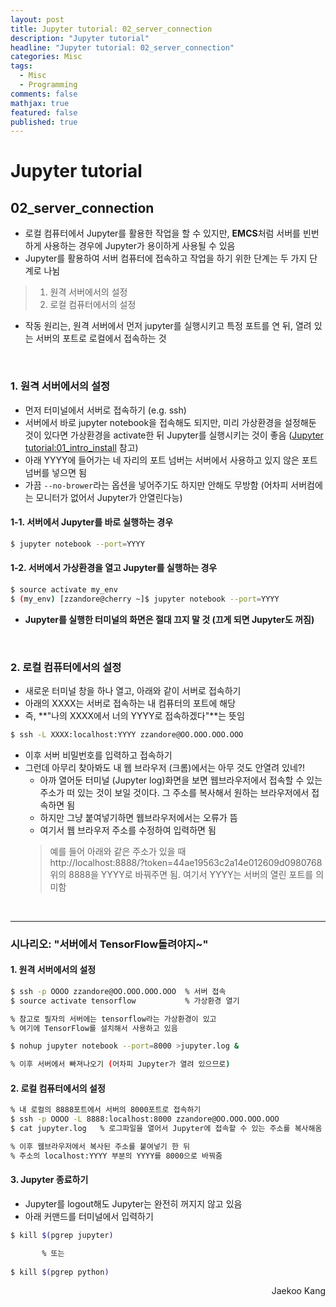 ```yaml
---
layout: post
title: Jupyter tutorial: 02_server_connection
description: "Jupyter tutorial"
headline: "Jupyter tutorial: 02_server_connection"
categories: Misc
tags: 
  - Misc
  - Programming
comments: false
mathjax: true
featured: false
published: true
---
```


# Jupyter tutorial
## 02\_server\_connection

- 로컬 컴퓨터에서 Jupyter를 활용한 작업을 할 수 있지만, **EMCS**처럼 서버를 빈번하게 사용하는 경우에 Jupyter가 용이하게 사용될 수 있음
- Jupyter를 활용하여 서버 컴퓨터에 접속하고 작업을 하기 위한 단계는 두 가지 단계로 나뉨
> 1. 원격 서버에서의 설정  
> 2. 로컬 컴퓨터에서의 설정  
- 작동 원리는, 원격 서버에서 먼저 jupyter를 실행시키고 특정 포트를 연 뒤, 열려 있는 서버의 포트로 로컬에서 접속하는 것

<br>

### 1. 원격 서버에서의 설정
- 먼저 터미널에서 서버로 접속하기 (e.g. ssh)
- 서버에서 바로 jupyter notebook을 접속해도 되지만, 미리 가상환경을 설정해둔 것이 있다면 가상환경을 activate한 뒤 Jupyter를 실행시키는 것이 좋음 ([Jupyter tutorial:01_intro_install](https://emcslabs.github.io/misc/Jupyter_Notebook) 참고)
- 아래 YYYY에 들어가는 네 자리의 포트 넘버는 서버에서 사용하고 있지 않은 포트 넘버를 넣으면 됨
- 가끔 ```--no-brower```라는 옵션을 넣어주기도 하지만 안해도 무방함 (어차피 서버컴에는 모니터가 없어서 Jupyter가 안열린다능)

#### 1-1. 서버에서 Jupyter를 바로 실행하는 경우

```bash
$ jupyter notebook --port=YYYY
```

#### 1-2. 서버에서 가상환경을 열고 Jupyter를 실행하는 경우
```bash
$ source activate my_env
$ (my_env) [zzandore@cherry ~]$ jupyter notebook --port=YYYY
```
- __Jupyter를 실행한 터미널의 화면은 절대 끄지 말 것 (끄게 되면 Jupyter도 꺼짐)__

<br>

### 2. 로컬 컴퓨터에서의 설정
- 새로운 터미널 창을 하나 열고, 아래와 같이 서버로 접속하기
- 아래의 XXXX는 서버로 접속하는 내 컴퓨터의 포트에 해당
- 즉, **"나의 XXXX에서 너의 YYYY로 접속하겠다"**는 뜻임

```bash
$ ssh -L XXXX:localhost:YYYY zzandore@OO.OOO.OOO.OOO
```
- 이후 서버 비밀번호를 입력하고 접속하기
- 그런데 아무리 찾아봐도 내 웹 브라우저 (크롬)에서는 아무 것도 안열려 있네?!
    - 아까 열어둔 터미널 (Jupyter log)화면을 보면 웹브라우저에서 접속할 수 있는 주소가 떠 있는 것이 보일 것이다. 그 주소를 복사해서 원하는 브라우저에서 접속하면 됨
    - 하지만 그냥 붙여넣기하면 웹브라우저에서는 오류가 뜸
    - 여기서 웹 브라우저 주소를 수정하여 입력하면 됨
    > 예를 들어 아래와 같은 주소가 있을 때  
    > http://localhost:8888/?token=44ae19563c2a14e012609d0980768  
    > 위의 8888을 YYYY로 바꿔주면 됨. 여기서 YYYY는 서버의 열린 포트를 의미함

<br>

---

### 시나리오: "서버에서 TensorFlow돌려야지~"
#### 1. 원격 서버에서의 설정
```bash
$ ssh -p OOOO zzandore@OO.OOO.OOO.OOO  % 서버 접속
$ source activate tensorflow           % 가상환경 열기

% 참고로 필자의 서버에는 tensorflow라는 가상환경이 있고
% 여기에 TensorFlow를 설치해서 사용하고 있음

$ nohup jupyter notebook --port=8000 >jupyter.log &

% 이후 서버에서 빠져나오기 (어차피 Jupyter가 열려 있으므로)
```

#### 2. 로컬 컴퓨터에서의 설정
```bash
% 내 로컬의 8888포트에서 서버의 8000포트로 접속하기
$ ssh -p OOOO -L 8888:localhost:8000 zzandore@OO.OOO.OOO.OOO
$ cat jupyter.log   % 로그파일을 열어서 Jupyter에 접속할 수 있는 주소를 복사해옴

% 이후 웹브라우저에서 복사된 주소를 붙여넣기 한 뒤
% 주소의 localhost:YYYY 부분의 YYYY를 8000으로 바꿔줌
```

#### 3. Jupyter 종료하기
- Jupyter를 logout해도 Jupyter는 완전히 꺼지지 않고 있음
- 아래 커맨드를 터미널에서 입력하기

```bash
$ kill $(pgrep jupyter)

       % 또는
       
$ kill $(pgrep python)
```


<p align="right"> Jaekoo Kang <p>